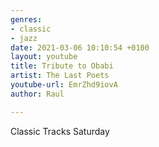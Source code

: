 ```yaml
---
genres:
- classic
- jazz
date: 2021-03-06 10:10:54 +0100
layout: youtube
title: Tribute to Obabi
artist: The Last Poets
youtube-url: EmrZhd9iovA
author: Raul

---
```

Classic Tracks Saturday 